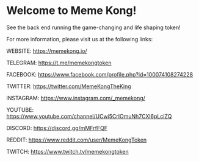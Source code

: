 # Welcome to Meme Kong!
See the back end running the game-changing and life shaping token!

For more information, please visit us at the following links:

WEBSITE: https://memekong.io/

TELEGRAM: https://t.me/memekongtoken 

FACEBOOK: https://www.facebook.com/profile.php?id=100074108274228

TWITTER: https://twitter.com/MemeKongTheKing

INSTAGRAM: https://www.instagram.com/_memekong/

YOUTUBE: https://www.youtube.com/channel/UCwi5CrlOmuNh7CXl6pLclZQ 

DISCORD: https://discord.gg/mMFrfFQF

REDDIT: https://www.reddit.com/user/MemeKongToken 

TWITCH: https://www.twitch.tv/memekongtoken
